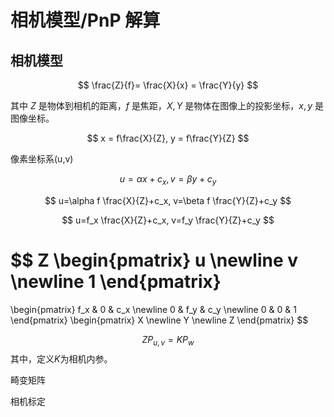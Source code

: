 # 相机模型/PnP 解算

## 相机模型

$$
\frac{Z}{f}= \frac{X}{x} = \frac{Y}{y}
$$

其中 $Z$ 是物体到相机的距离，$f$ 是焦距，$X, Y$ 是物体在图像上的投影坐标，$x, y$ 是图像坐标。

$$
x = f\frac{X}{Z}, y = f\frac{Y}{Z}
$$

像素坐标系(u,v)

$$
u=\alpha x+c_x,
v=\beta y+c_y
$$

$$
u=\alpha f \frac{X}{Z}+c_x,
v=\beta f \frac{Y}{Z}+c_y
$$

$$
u=f_x \frac{X}{Z}+c_x,
v=f_y \frac{Y}{Z}+c_y
$$

$$
Z
\begin{pmatrix}
u \newline
v \newline 
1
\end{pmatrix}
=
\begin{pmatrix}
f_x & 0 & c_x \newline
0 & f_y & c_y \newline
0 & 0 & 1
\end{pmatrix}
\begin{pmatrix}
X \newline
Y \newline 
Z
\end{pmatrix}
$$

$$
ZP_{u,v}=KP_w
$$
其中，定义$K$为相机内参。

畸变矩阵




相机标定





